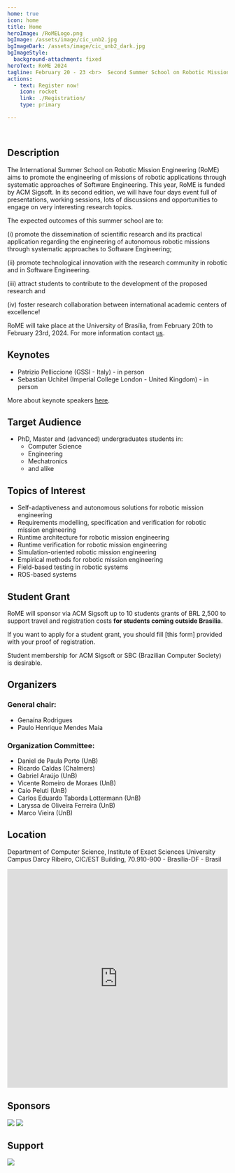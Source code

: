 ```yaml
---
home: true
icon: home
title: Home
heroImage: /RoMELogo.png
bgImage: /assets/image/cic_unb2.jpg
bgImageDark: /assets/image/cic_unb2_dark.jpg
bgImageStyle:
  background-attachment: fixed
heroText: RoME 2024
tagline: February 20 - 23 <br>  Second Summer School on Robotic Mission Engineering.
actions:
  - text: Register now!
    icon: rocket
    link: ./Registration/
    type: primary

---
```


<br>

## <i class="fas fa-scroll" style="color:var(--theme-color)"></i> Description

The International Summer School on Robotic Mission Engineering (RoME) aims to promote the engineering of missions of robotic applications through systematic approaches of Software Engineering. This year, RoME is funded by ACM Sigsoft. In its second edition, we will have four days event full of presentations, working sessions, lots of discussions and opportunities to engage on very interesting research topics.  
 
The expected outcomes of this summer school are to:

(i) promote the dissemination of scientific research and its practical application regarding the engineering of autonomous robotic missions through systematic approaches to Software Engineering;

(ii) promote technological innovation with the research community in robotic and in Software Engineering.

(iii) attract students to contribute to the development of the proposed research and

(iv) foster research collaboration between international academic centers of excellence!

RoME will take place at the University of Brasília, from February 20th to February 23rd, 2024. For more information contact [us](mailto:romesummerschool@gmail.com).

## <i class="fas fa-microphone-alt" style="color:var(--theme-color)"></i> Keynotes

- Patrizio Pelliccione (GSSI - Italy) - in person
- Sebastian Uchitel (Imperial College London - United Kingdom) - in person

More about keynote speakers [here](/RoME/Keynotes).

## <i class="fas fa-bullseye" style="color:var(--theme-color)"></i> Target Audience

- PhD, Master and (advanced) undergraduates students in:
  - Computer Science
  - Engineering
  - Mechatronics
  - and alike

## <i class="fas fa-crosshairs" style="color:var(--theme-color)"></i> Topics of Interest

- Self-adaptiveness and autonomous solutions for robotic mission engineering
- Requirements modelling, specification and verification for robotic mission engineering
- Runtime architecture for robotic mission engineering
- Runtime verification for robotic mission engineering
- Simulation-oriented robotic mission engineering
- Empirical methods for robotic mission engineering
- Field-based testing in robotic systems
- ROS-based systems

## <i class="fas fa-hand-holding-usd" style="color:var(--theme-color)"></i> Student Grant

RoME will sponsor via ACM Sigsoft up to 10 students grants of BRL 2,500 to support travel and registration costs **for students coming outside Brasilia**.

If you want to apply for a student grant, you should fill [this form] provided with  your proof of registration. 

Student membership for ACM Sigsoft or SBC (Brazilian Computer Society) is desirable.

## <i class="fas fa-users" style="color:var(--theme-color)"></i> Organizers

### General chair:
- Genaína Rodrigues
- Paulo Henrique Mendes Maia

### Organization Committee:
- Daniel de Paula Porto (UnB)
- Ricardo Caldas (Chalmers)
- Gabriel Araújo (UnB)
- Vicente Romeiro de Moraes (UnB)
- Caio Peluti (UnB)
- Carlos Eduardo Taborda Lottermann (UnB)
- Laryssa de Oliveira Ferreira (UnB)
- Marco Vieira (UnB)


## <i class="fa-solid fa-map-pin" style="color:var(--theme-color)"></i> Location

Department of Computer Science, Institute of Exact Sciences
University Campus Darcy Ribeiro,
CIC/EST Building,
70.910-900 - Brasília-DF - Brasil


<iframe src="https://www.google.com/maps/embed?pb=!1m14!1m8!1m3!1d565.8736731194307!2d-47.86952213827909!3d-15.758797026510612!3m2!1i1024!2i768!4f13.1!3m3!1m2!1s0x935a3bb88f71361f%3A0x3933d293e644ad55!2zUHLDqWRpbyBkZSBDacOqbmNpYSBkYSBDb21wdXRhw6fDo28gZSBFc3RhdMOtc3RpY2EgLSBDSUMvRVNU!5e0!3m2!1spt-BR!2sbr!4v1696556421755!5m2!1spt-BR!2sbr" width="100%" height="500" style="border:0;" allowfullscreen="" loading="lazy" referrerpolicy="no-referrer-when-downgrade"></iframe>



## <i class="fa-solid fa-hand-holding-dollar" style="color:var(--theme-color)"></i> Sponsors

<div class="patrocinadores">

  <img src="/assets/image/ie2.png"/>
  <img src="/assets/image/acm.png"/>

</div>

## <i class="fas fa-hands-helping" style="color:var(--theme-color)"></i> Support

<div class="patrocinadores">

  <img src="/assets/image/sbc.png"/>

</div>